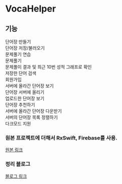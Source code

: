 # VocaHelper

## 기능
단어장 만들기  
단어장 저장/불러오기    
문제풀기 연습  
문제풀기  
문제풀이 결과 및 최근 10번 성적 그래프로 확인  
저장한 단어 검색    
회원가입    
서버에 올라간 단어장 보기    
단어장 서버에 올리기  
업로드한 단어장 보기  
단어장 추천하기  
서버에 올라간 단어장 다운받기    
서버의 단어장 목록 정렬하기  
다크모드 지원  

### 원본 프로젝트에 더해서 RxSwift, Firebase를 사용.
[원본 링크](https://github.com/JD-man/VocaHelperOrigin)  

### 정리 블로그
[블로그 링크](https://jd-man.tistory.com/category/iOS/VocaHelper)
